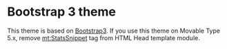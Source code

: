 # Bootstrap 3 theme

This theme is based on [Bootstrap3](http://getbootstrap.com/).
If you use this theme on Movable Type 5.x, remove <mt:StatsSnippet> tag from HTML Head template module.

